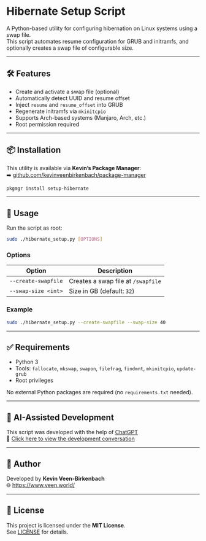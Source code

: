 # Hibernate Setup Script

A Python-based utility for configuring hibernation on Linux systems using a swap file.  
This script automates resume configuration for GRUB and initramfs, and optionally creates a swap file of configurable size.

---

## 🛠 Features

- Create and activate a swap file (optional)
- Automatically detect UUID and resume offset
- Inject `resume` and `resume_offset` into GRUB
- Regenerate initramfs via `mkinitcpio`
- Supports Arch-based systems (Manjaro, Arch, etc.)
- Root permission required

---

## 📦 Installation

This utility is available via **Kevin’s Package Manager**:  
➡️ [github.com/kevinveenbirkenbach/package-manager](https://github.com/kevinveenbirkenbach/package-manager)

```bash
pkgmgr install setup-hibernate
```

---

## 🚀 Usage

Run the script as root:

```bash
sudo ./hibernate_setup.py [OPTIONS]
```

### Options

| Option                 | Description                                     |
|------------------------|-------------------------------------------------|
| `--create-swapfile`    | Creates a swap file at `/swapfile`             |
| `--swap-size <int>`    | Size in GB (default: `32`)                      |

### Example

```bash
sudo ./hibernate_setup.py --create-swapfile --swap-size 40
```

---

## ✅ Requirements

- Python 3
- Tools: `fallocate`, `mkswap`, `swapon`, `filefrag`, `findmnt`, `mkinitcpio`, `update-grub`
- Root privileges

No external Python packages are required (no `requirements.txt` needed).

---

## 🤖 AI-Assisted Development

This script was developed with the help of [ChatGPT](https://chat.openai.com)  
🔗 [Click here to view the development conversation](https://chatgpt.com/share/67ed158b-66d4-800f-b418-e52460c225ce)

---

## 👤 Author

Developed by **Kevin Veen-Birkenbach**  
🌐 https://www.veen.world/

---

## 📄 License

This project is licensed under the **MIT License**.  
See [LICENSE](./LICENSE) for details.
